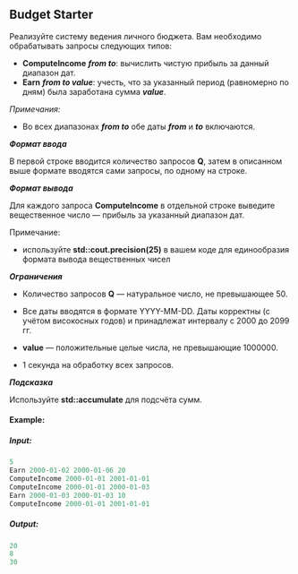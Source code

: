 ## Budget Starter

Реализуйте систему ведения личного бюджета. Вам необходимо обрабатывать запросы следующих типов:

-    **ComputeIncome** ***from to***: вычислить чистую прибыль за данный диапазон дат.
-    **Earn** ***from to value***: учесть, что за указанный период (равномерно по дням) была заработана сумма ***value***.

_Примечания:_

-    Во всех диапазонах ***from to*** обе даты ***from*** и ***to*** включаются.

***Формат ввода***

В первой строке вводится количество запросов **Q**, затем в описанном выше формате вводятся сами запросы, по одному на строке.

***Формат вывода***

Для каждого запроса **ComputeIncome** в отдельной строке выведите вещественное число — прибыль за указанный диапазон дат.

Примечание:

-   используйте **std::сout.precision(25)**  в вашем коде для единообразия формата вывода вещественных чисел

***Ограничения***

-    Количество запросов **Q** — натуральное число, не превышающее 50.

-    Все даты вводятся в формате YYYY-MM-DD. Даты корректны (с учётом високосных годов) и принадлежат интервалу с 2000 до 2099 гг.

-    **value** — положительные целые числа, не превышающие 1000000.

-    1 секунда на обработку всех запросов.

***Подсказка***

Используйте **std::accumulate** для подсчёта сумм.

#### Example:

##### Input:

```cpp
5
Earn 2000-01-02 2000-01-06 20
ComputeIncome 2000-01-01 2001-01-01
ComputeIncome 2000-01-01 2000-01-03
Earn 2000-01-03 2000-01-03 10
ComputeIncome 2000-01-01 2001-01-01
```

##### Output:

```cpp
20
8
30
```
